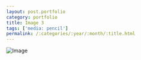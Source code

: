 ```yaml
---
layout: post.portfolio
category: portfolio
title: Image 3
tags: ['media: pencil']
permalink: /:categories/:year/:month/:title.html
---
```


![Image](http://placehold.it/200?text=3)
